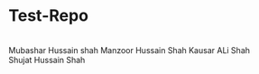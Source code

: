 # Test-Repo
<br>
Mubashar Hussain shah
Manzoor Hussain Shah
Kausar ALi Shah
<br>
Shujat Hussain Shah
